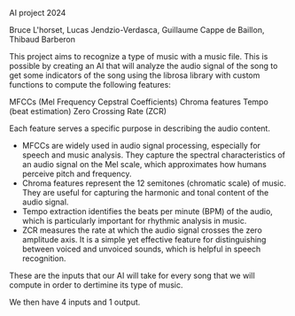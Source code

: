 AI project 2024 

Bruce L'horset, Lucas Jendzio-Verdasca, Guillaume Cappe de Baillon, Thibaud Barberon

This project aims to recognize a type of music with a music file. This is possible by creating an AI that will analyze the audio signal of the song to get some indicators of the song using the librosa library with custom functions to compute the following features:

MFCCs (Mel Frequency Cepstral Coefficients)
Chroma features
Tempo (beat estimation)
Zero Crossing Rate (ZCR)

Each feature serves a specific purpose in describing the audio content. 

- MFCCs are widely used in audio signal processing, especially for speech and music analysis. They capture the spectral characteristics of an audio signal on the Mel scale, which approximates how humans perceive pitch and frequency.
- Chroma features represent the 12 semitones (chromatic scale) of music. They are useful for capturing the harmonic and tonal content of the audio signal.
- Tempo extraction identifies the beats per minute (BPM) of the audio, which is particularly important for rhythmic analysis in music.
- ZCR measures the rate at which the audio signal crosses the zero amplitude axis. It is a simple yet effective feature for distinguishing between voiced and unvoiced sounds, which is helpful in speech recognition.

These are the inputs that our AI will take for every song that we will compute in order to dertimine its type of music. 

We then have 4 inputs and 1 output. 
